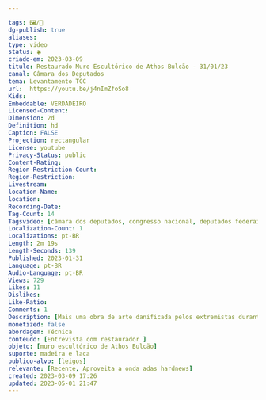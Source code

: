 ```yaml
---

tags: 🖼️/🎥️
dg-publish: true
aliases: 
type: video
status: 🍀
criado-em: 2023-03-09
titulo: Restaurado Muro Escultórico de Athos Bulcão - 31/01/23
canal: Câmara dos Deputados
tema: Levantamento TCC 
url:  https://youtu.be/j4nImZfoSo8
Kids: 
Embeddable: VERDADEIRO
Licensed-Content: 
Dimension: 2d
Definition: hd
Caption: FALSE
Projection: rectangular
License: youtube
Privacy-Status: public
Content-Rating: 
Region-Restriction-Count: 
Region-Restriction: 
Livestream: 
location-Name: 
location: 
Recording-Date: 
Tag-Count: 14
Tagsvideo: [câmara dos deputados, congresso nacional, deputados federais, camara federal, Muro Escultórico, athos bulcao, invasao a camara, terroristas, extremistas, 8 de janeiro de 2023, depredacao, vandalismo, obras de arte, restauracao]
Localization-Count: 1
Localizations: pt-BR
Length: 2m 19s
Length-Seconds: 139
Published: 2023-01-31
Language: pt-BR
Audio-Language: pt-BR
Views: 729
Likes: 11
Dislikes: 
Like-Ratio: 
Comments: 1
Description: [Mais uma obra de arte danificada pelos extremistas durante a invasão e depredação da sede dos Três Poderes nos atos terroristas de 8 janeiro foi restaurada. O Muro Escultórico de Athos Bulcão já está de volta ao seu lugar no Salão Verde da Câmara dos Deputados.]
monetized: false
abordagem: Técnica
conteudo: [Entrevista com restaurador ]
objeto: [muro escultórico de Athos Bulcão]
suporte: madeira e laca
publico-alvo: [leigos]
relevante: [Recente, Aproveita a onda adas hardnews]
created: 2023-03-09 17:26
updated: 2023-05-01 21:47
---
```

